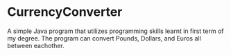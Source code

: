 # CurrencyConverter
A simple Java program that utilizes programming skills learnt in first term of my degree. The program can convert Pounds, Dollars, and Euros all between eachother.

